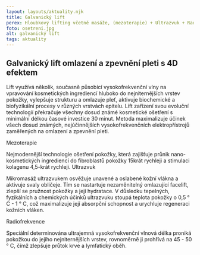 ```yaml
---
layout: layouts/aktuality.njk
title: Galvanický lift
perex: Hloubkový lifting včetně masáže, (mezoterapie) + Ultrazvuk + Radiofrekvence s led fotony, microprody, galvanický lift, vibrace.
foto: osetreni.jpg
alt: galvanický lift
tags: aktuality
---
```


## Galvanický lift omlazení a zpevnění pleti s 4D efektem

Lift využívá několik, současně působící vysokofrekvenční vlny na vpravování kosmetických ingrediencí hluboko do nejniternějších vrstev pokožky, vylepšuje strukturu a omlazuje pleť, aktivuje biochemické a biofyzikální procesy v různých vrstvách epitelu. Lift zařízení svou evoluční technologií překračuje všechny dosud známé kosmetické ošetření s minimální délkou časové investice 30 minut. Metoda maximalizuje účinek všech dosud známých, nejúčinnějších vysokofrekvenčních elektropřístrojů zaměřených na omlazení a zpevnění pleti.

Mezoterapie

Nejmodernější technologie ošetření pokožky, která zajišťuje průnik nano-kosmetických ingrediencí do fibroblastů pokožky 15krát rychleji a stimulaci kolagenu 4,5-krát rychleji.
Ultrazvuk

Mikromasáž ultrazvukem osvěžuje unavené a oslabené kožní vlákna a aktivuje svaly obličeje. Tím se nastartuje nezaměnitelný omlazující facelift, zlepší se pružnost pokožky a její hydratace. V důsledku tepelných, fyzikálních a chemických účinků ultrazvuku stoupá teplota pokožky o 0,5 ° C - 1 ° C, což maximalizuje její absorpční schopnost a urychluje regeneraci kožních vláken.

Radiofrekvence

Speciální determinována ultrajemná vysokofrekvenční vlnová délka proniká pokožkou do jejího nejniternějších vrstev, rovnoměrně ji prohřívá na 45 - 50 ° C, čímž zlepšuje průtok krve a lymfatický oběh.
